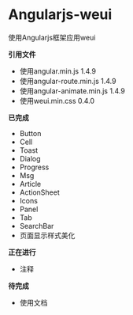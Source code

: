 # Angularjs-weui

使用Angularjs框架应用weui

**引用文件**

+ 使用angular.min.js 1.4.9
+ 使用angular-route.min.js 1.4.9
+ 使用angular-animate.min.js 1.4.9
+ 使用weui.min.css 0.4.0

**已完成**

+ Button
+ Cell
+ Toast
+ Dialog
+ Progress
+ Msg
+ Article
+ ActionSheet
+ Icons
+ Panel
+ Tab
+ SearchBar
+ 页面显示样式美化

**正在进行**

+ 注释

**待完成**

+ 使用文档